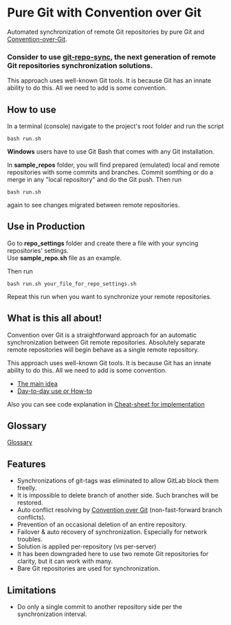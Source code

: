 # Pure Git with Convention over Git

Automated synchronization of remote Git repositories by pure Git and [Convention-over-Git](https://it3xl.blogspot.com/2017/09/convention-over-git.html).<br/>

### Consider to use [git-repo-sync](https://github.com/it3xl/git-repo-sync), the next generation of remote Git repositories synchronization solutions.

This approach uses well-known Git tools. It is because Git has an innate ability to do this. All we need to add is some convention.

## How to use

In a terminal (console) navigate to the project's root folder and run the script

`bash run.sh`

**Windows** users have to use Git Bash that comes with any Git installation.

In **sample_repos** folder, you will find prepared (emulated) local and remote repositories with some commits and branches.
Commit somthing or do a merge in any "local repository" and do the Git push.
Then run

`bash run.sh`

again to see changes migrated between remote repositories.

## Use in Production

Go to **repo_settings** folder and create there a file with your syncing repositories' settings.<br/>
Use **sample_repo.sh** file as an example.

Then run

`bash run.sh your_file_for_repo_settings.sh`

Repeat this run when you want to synchronize your remote repositories.

## What is this all about!

Convention over Git is a straightforward approach for an automatic synchronization between Git remote repositories.
Absolutely separate remote repositories will begin behave as a single remote repository.

This approach uses well-known Git tools. It is because Git has an innate ability to do this. All we need to add is some convention.

* [The main idea](https://it3xl.blogspot.com/2017/09/convention-over-git.html)
* [Day-to-day use or How-to](https://it3xl.blogspot.com/2017/09/convention-over-git-day-to-day-use.html)

Also you can see code explanation in [Cheat-sheet for implementation](https://it3xl.blogspot.com/2017/09/convention-over-git-impl-cheat-sheet.html)

## Glossary

[Glossary](https://it3xl.blogspot.com/2018/02/glossary-of-synchronization-of-remote.html)

## Features

* Synchronizations of git-tags was eliminated to allow GitLab block them freelly.
* It is impossible to delete branch of another side. Such branches will be restored.
* Auto conflict resolving by [Convention over Git](https://it3xl.blogspot.com/2017/09/convention-over-git.html) (non-fast-forward branch conflicts).
* Prevention of an occasional deletion of an entire repository.
* Failover & auto recovery of synchronization. Especially for network troubles.
* Solution is applied per-repository (vs per-server)
* It has been downgraded here to use two remote Git repositories for clarity, but it can work with many.
* Bare Git repositories are used for synchronization.

## Limitations

* Do only a single commit to another repository side per the synchronization interval.


